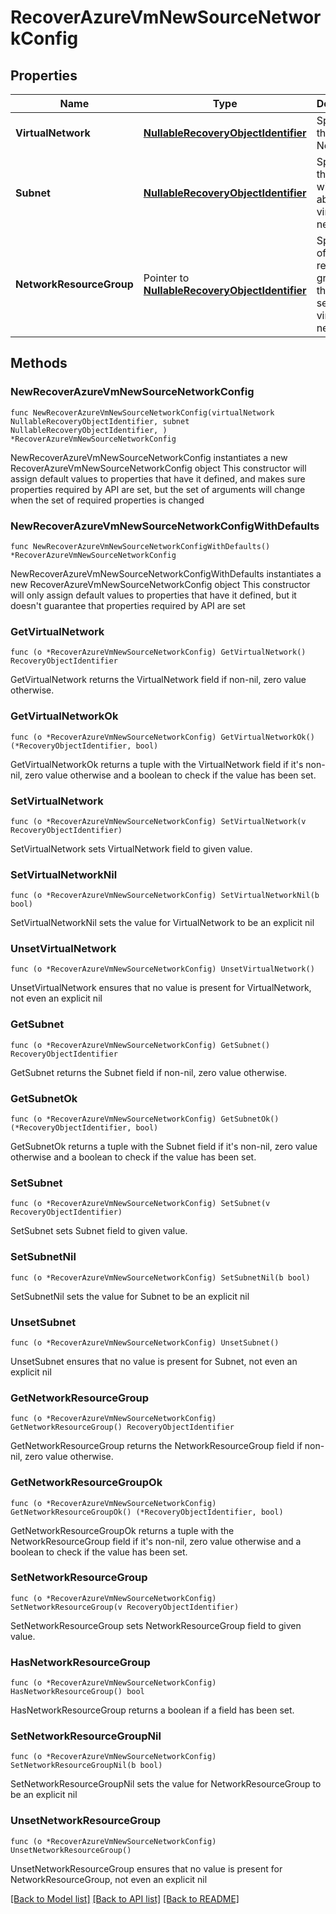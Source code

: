 # RecoverAzureVmNewSourceNetworkConfig

## Properties

Name | Type | Description | Notes
------------ | ------------- | ------------- | -------------
**VirtualNetwork** | [**NullableRecoveryObjectIdentifier**](RecoveryObjectIdentifier.md) | Specifies the Virtual Network. | 
**Subnet** | [**NullableRecoveryObjectIdentifier**](RecoveryObjectIdentifier.md) | Specifies the subnet within the above virtual network. | 
**NetworkResourceGroup** | Pointer to [**NullableRecoveryObjectIdentifier**](RecoveryObjectIdentifier.md) | Specifies id of the resource group for the selected virtual network. | [optional] 

## Methods

### NewRecoverAzureVmNewSourceNetworkConfig

`func NewRecoverAzureVmNewSourceNetworkConfig(virtualNetwork NullableRecoveryObjectIdentifier, subnet NullableRecoveryObjectIdentifier, ) *RecoverAzureVmNewSourceNetworkConfig`

NewRecoverAzureVmNewSourceNetworkConfig instantiates a new RecoverAzureVmNewSourceNetworkConfig object
This constructor will assign default values to properties that have it defined,
and makes sure properties required by API are set, but the set of arguments
will change when the set of required properties is changed

### NewRecoverAzureVmNewSourceNetworkConfigWithDefaults

`func NewRecoverAzureVmNewSourceNetworkConfigWithDefaults() *RecoverAzureVmNewSourceNetworkConfig`

NewRecoverAzureVmNewSourceNetworkConfigWithDefaults instantiates a new RecoverAzureVmNewSourceNetworkConfig object
This constructor will only assign default values to properties that have it defined,
but it doesn't guarantee that properties required by API are set

### GetVirtualNetwork

`func (o *RecoverAzureVmNewSourceNetworkConfig) GetVirtualNetwork() RecoveryObjectIdentifier`

GetVirtualNetwork returns the VirtualNetwork field if non-nil, zero value otherwise.

### GetVirtualNetworkOk

`func (o *RecoverAzureVmNewSourceNetworkConfig) GetVirtualNetworkOk() (*RecoveryObjectIdentifier, bool)`

GetVirtualNetworkOk returns a tuple with the VirtualNetwork field if it's non-nil, zero value otherwise
and a boolean to check if the value has been set.

### SetVirtualNetwork

`func (o *RecoverAzureVmNewSourceNetworkConfig) SetVirtualNetwork(v RecoveryObjectIdentifier)`

SetVirtualNetwork sets VirtualNetwork field to given value.


### SetVirtualNetworkNil

`func (o *RecoverAzureVmNewSourceNetworkConfig) SetVirtualNetworkNil(b bool)`

 SetVirtualNetworkNil sets the value for VirtualNetwork to be an explicit nil

### UnsetVirtualNetwork
`func (o *RecoverAzureVmNewSourceNetworkConfig) UnsetVirtualNetwork()`

UnsetVirtualNetwork ensures that no value is present for VirtualNetwork, not even an explicit nil
### GetSubnet

`func (o *RecoverAzureVmNewSourceNetworkConfig) GetSubnet() RecoveryObjectIdentifier`

GetSubnet returns the Subnet field if non-nil, zero value otherwise.

### GetSubnetOk

`func (o *RecoverAzureVmNewSourceNetworkConfig) GetSubnetOk() (*RecoveryObjectIdentifier, bool)`

GetSubnetOk returns a tuple with the Subnet field if it's non-nil, zero value otherwise
and a boolean to check if the value has been set.

### SetSubnet

`func (o *RecoverAzureVmNewSourceNetworkConfig) SetSubnet(v RecoveryObjectIdentifier)`

SetSubnet sets Subnet field to given value.


### SetSubnetNil

`func (o *RecoverAzureVmNewSourceNetworkConfig) SetSubnetNil(b bool)`

 SetSubnetNil sets the value for Subnet to be an explicit nil

### UnsetSubnet
`func (o *RecoverAzureVmNewSourceNetworkConfig) UnsetSubnet()`

UnsetSubnet ensures that no value is present for Subnet, not even an explicit nil
### GetNetworkResourceGroup

`func (o *RecoverAzureVmNewSourceNetworkConfig) GetNetworkResourceGroup() RecoveryObjectIdentifier`

GetNetworkResourceGroup returns the NetworkResourceGroup field if non-nil, zero value otherwise.

### GetNetworkResourceGroupOk

`func (o *RecoverAzureVmNewSourceNetworkConfig) GetNetworkResourceGroupOk() (*RecoveryObjectIdentifier, bool)`

GetNetworkResourceGroupOk returns a tuple with the NetworkResourceGroup field if it's non-nil, zero value otherwise
and a boolean to check if the value has been set.

### SetNetworkResourceGroup

`func (o *RecoverAzureVmNewSourceNetworkConfig) SetNetworkResourceGroup(v RecoveryObjectIdentifier)`

SetNetworkResourceGroup sets NetworkResourceGroup field to given value.

### HasNetworkResourceGroup

`func (o *RecoverAzureVmNewSourceNetworkConfig) HasNetworkResourceGroup() bool`

HasNetworkResourceGroup returns a boolean if a field has been set.

### SetNetworkResourceGroupNil

`func (o *RecoverAzureVmNewSourceNetworkConfig) SetNetworkResourceGroupNil(b bool)`

 SetNetworkResourceGroupNil sets the value for NetworkResourceGroup to be an explicit nil

### UnsetNetworkResourceGroup
`func (o *RecoverAzureVmNewSourceNetworkConfig) UnsetNetworkResourceGroup()`

UnsetNetworkResourceGroup ensures that no value is present for NetworkResourceGroup, not even an explicit nil

[[Back to Model list]](../README.md#documentation-for-models) [[Back to API list]](../README.md#documentation-for-api-endpoints) [[Back to README]](../README.md)


